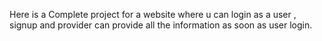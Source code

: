Here is a Complete project for a website where u can login as a user , signup and provider can provide all the information as soon as user login.
